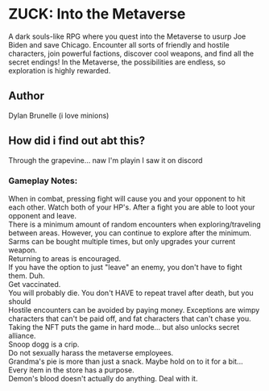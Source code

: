 # ZUCK: Into the Metaverse
A dark souls-like RPG where you quest into the Metaverse to usurp Joe Biden and save Chicago. Encounter all sorts of friendly and hostile characters, join powerful factions, discover cool weapons, and find all the secret endings! In the Metaverse, the possibilities are endless, so exploration is highly rewarded.
## Author
Dylan Brunelle (i love minions)
## How did i find out abt this?
Through the grapevine... naw I'm playin I saw it on discord

### Gameplay Notes:

When in combat, pressing fight will cause you and your opponent to hit each other. Watch both of your HP's. After a fight you are able to loot your opponent and leave.<br>
There is a minimum amount of random encounters when exploring/traveling between areas. However, you can continue to explore after the minimum.<br>
Sarms can be bought multiple times, but only upgrades your current weapon.<br>
Returning to areas is encouraged.<br>
If you have the option to just "leave" an enemy, you don't have to fight them. Duh.<br>
Get vaccinated.<br>
You will probably die. You don't HAVE to repeat travel after death, but you should <br>
Hostile encounters can be avoided by paying money. Exceptions are wimpy characters that can't be paid off, and fat characters that can't chase you. <br>
Taking the NFT puts the game in hard mode... but also unlocks secret alliance.<br>
Snoop dogg is a crip.<br>
Do not sexually harass the metaverse employees.<br>
Grandma's pie is more than just a snack. Maybe hold on to it for a bit...<br>
Every item in the store has a purpose.<br>
Demon's blood doesn't actually do anything. Deal with it.<br>
